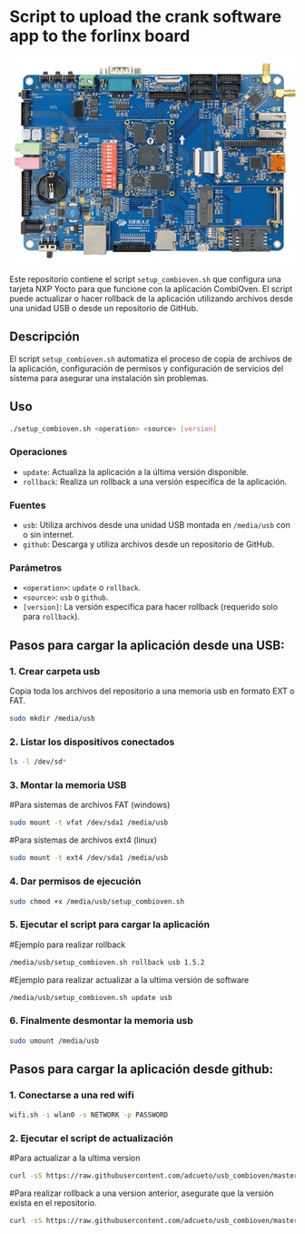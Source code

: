 # Script to upload the crank software app to the forlinx board
![Logo de la aplicación](/img/board.png)


Este repositorio contiene el script `setup_combioven.sh` que configura una tarjeta NXP Yocto para que funcione con la aplicación CombiOven. El script puede actualizar o hacer rollback de la aplicación utilizando archivos desde una unidad USB o desde un repositorio de GitHub.

## Descripción

El script `setup_combioven.sh` automatiza el proceso de copia de archivos de la aplicación, configuración de permisos y configuración de servicios del sistema para asegurar una instalación sin problemas.

## Uso

```bash
./setup_combioven.sh <operation> <source> [version]
```

### Operaciones

- `update`: Actualiza la aplicación a la última versión disponible.
- `rollback`: Realiza un rollback a una versión específica de la aplicación.

### Fuentes

- `usb`: Utiliza archivos desde una unidad USB montada en `/media/usb` con o sin internet.
- `github`: Descarga y utiliza archivos desde un repositorio de GitHub.

### Parámetros

- `<operation>`: `update` o `rollback`.
- `<source>`: `usb` o `github`.
- `[version]`: La versión específica para hacer rollback (requerido solo para `rollback`).

## Pasos para cargar la aplicación desde una USB:

### 1. Crear carpeta usb
Copia toda los archivos del repositorio a una memoria usb en formato EXT o FAT.
```bash
sudo mkdir /media/usb
```
### 2. Listar los dispositivos conectados
```bash
ls -l /dev/sd*
```

### 3. Montar la memoria USB
#Para sistemas de archivos FAT (windows)
```bash
sudo mount -t vfat /dev/sda1 /media/usb
```

#Para sistemas de archivos ext4 (linux)
```bash
sudo mount -t ext4 /dev/sda1 /media/usb
```
### 4. Dar permisos de ejecución
```bash
sudo chmod +x /media/usb/setup_combioven.sh
```
### 5. Ejecutar el script para cargar la aplicación
#Ejemplo para realizar rollback
```bash
/media/usb/setup_combioven.sh rollback usb 1.5.2 
```
#Ejemplo para realizar actualizar a la ultima versión de software
```bash
/media/usb/setup_combioven.sh update usb
```

### 6. Finalmente desmontar la memoria usb
```bash
sudo umount /media/usb
```

## Pasos para cargar la aplicación desde github:

### 1. Conectarse a una red wifi
```bash
wifi.sh -i wlan0 -s NETWORK -p PASSWORD
```
### 2. Ejecutar el script de actualización
#Para actualizar a la ultima version
```bash
curl -sS https://raw.githubusercontent.com/adcueto/usb_combioven/master/setup_combioven.sh | bash -s update github
```

#Para realizar rollback a una version anterior, asegurate que la versión exista en el repositorio.
```bash
curl -sS https://raw.githubusercontent.com/adcueto/usb_combioven/master/setup_combioven.sh | bash -s rollback github 1.6.3
```